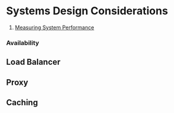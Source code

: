 # Systems Design Considerations

1. [Measuring System Performance](./SYSTEM_PERF.MD)

### Availability

## Load Balancer

## Proxy

## Caching
